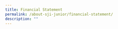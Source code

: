 ```yaml
---
title: Financial Statement
permalink: /about-sji-junior/financial-statement/
description: ""
---
```

